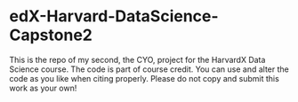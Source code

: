 # edX-Harvard-DataScience-Capstone2
This is the repo of my second, the CYO, project for the HarvardX Data Science course. The code is part of course credit.
You can use and alter the code as you like when citing properly. Please do not copy and submit this work as your own!
